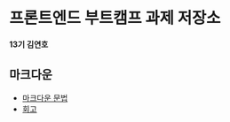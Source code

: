 # 프론트엔드 부트캠프 과제 저장소

**13기 김연호**

## 마크다운

- [마크다운 문법](./src/md/markdown.md)
- [회고](./src/md/retrospect.md)
